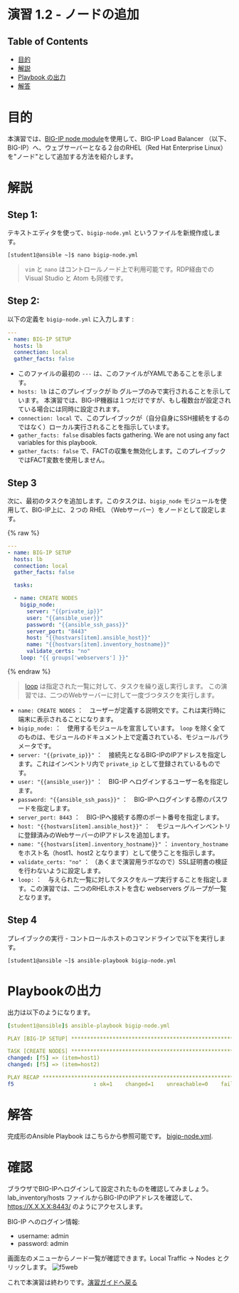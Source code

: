# 演習 1.2 - ノードの追加

## Table of Contents

- [目的](#目的)
- [解説](#解説)
- [Playbook の出力](#Playbookの出力)
- [解答](#解答)

# 目的

本演習では、[BIG-IP node module](https://docs.ansible.com/ansible/latest/modules/bigip_node_module.html)を使用して、BIG-IP Load Balancer （以下、BIG-IP）へ、ウェブサーバーとなる２台のRHEL（Red Hat Enterprise Linux）を"ノード"として追加する方法を紹介します。

# 解説

## Step 1:

テキストエディタを使って、`bigip-node.yml` というファイルを新規作成します。

```
[student1@ansible ~]$ nano bigip-node.yml
```

>`vim` と `nano` はコントロールノード上で利用可能です。RDP経由でのVisual Studio と Atom も同様です。

## Step 2:

以下の定義を `bigip-node.yml` に入力します : 

``` yaml
---
- name: BIG-IP SETUP
  hosts: lb
  connection: local
  gather_facts: false
```

- このファイルの最初の `---` は、このファイルがYAMLであることを示します。
- `hosts: lb` はこのプレイブックが lb グループのみで実行されることを示しています。 本演習では、BIG-IP機器は１つだけですが、もし複数台が設定されている場合には同時に設定されます。
- `connection: local` で、このプレイブックが（自分自身にSSH接続をするのではなく）ローカル実行されることを指示しています。
- `gather_facts: false` disables facts gathering.  We are not using any fact variables for this playbook.
- `gather_facts: false` で、FACTの収集を無効化します。このプレイブックではFACT変数を使用しません。  

## Step 3

次に、最初のタスクを追加します。このタスクは、`bigip_node` モジュールを使用して、BIG-IP上に、２つの RHEL （Webサーバー）をノードとして設定します。

{% raw %}
``` yaml
---
- name: BIG-IP SETUP
  hosts: lb
  connection: local
  gather_facts: false

  tasks:

  - name: CREATE NODES
    bigip_node:
      server: "{{private_ip}}"
      user: "{{ansible_user}}"
      password: "{{ansible_ssh_pass}}"
      server_port: "8443"
      host: "{{hostvars[item].ansible_host}}"
      name: "{{hostvars[item].inventory_hostname}}"
      validate_certs: "no"
    loop: "{{ groups['webservers'] }}"
```
{% endraw %}

>[loop](https://docs.ansible.com/ansible/latest/user_guide/playbooks_loops.html) は指定された一覧に対して、タスクを繰り返し実行します。  この演習では、二つのWebサーバーに対して一度づつタスクを実行します。


- `name: CREATE NODES` ：　ユーザーが定義する説明文です。これは実行時に端末に表示されることになります。
- `bigip_node:` ：　使用するモジュールを宣言しています。  `loop` を除く全てのものは、モジュールのドキュメント上で定義されている、モジュールパラメータです。
- `server: "{{private_ip}}"` ：　接続先となるBIG-IPのIPアドレスを指定します。これはインベントリ内で `private_ip` として登録されているものです。 
- `user: "{{ansible_user}}"` ：　BIG-IP へログインするユーザー名を指定します。
- `password: "{{ansible_ssh_pass}}"` ：　BIG-IPへログインする際のパスワードを指定します。 
- `server_port: 8443` ：　BIG-IPへ接続する際のポート番号を指定します。
- `host: "{{hostvars[item].ansible_host}}"` ：　モジュールへインベントリに登録済みのWebサーバーのIPアドレスを追加します。
- `name: "{{hostvars[item].inventory_hostname}}"` ： `inventory_hostname` をホスト名（host1、host2 となります）として使うことを指示します。 
- `validate_certs: "no"` ： （あくまで演習用ラボなので）SSL証明書の検証を行わないように設定します。  
- `loop:` ：　与えられた一覧に対してタスクをループ実行することを指定します。この演習では、二つのRHELホストを含む webservers グループが一覧となります。

## Step 4

プレイブックの実行 - コントロールホストのコマンドラインで以下を実行します。

```
[student1@ansible ~]$ ansible-playbook bigip-node.yml
```

# Playbookの出力

出力は以下のようになります。

```yaml
[student1@ansible]$ ansible-playbook bigip-node.yml

PLAY [BIG-IP SETUP] ************************************************************

TASK [CREATE NODES] ************************************************************
changed: [f5] => (item=host1)
changed: [f5] => (item=host2)

PLAY RECAP *********************************************************************
f5                         : ok=1    changed=1    unreachable=0    failed=0
```

# 解答

完成形のAnsible Playbook はこちらから参照可能です。 [bigip-node.yml](./1.2-add-node/bigip-node.yml).


# 確認

ブラウザでBIG-IPへログインして設定されたものを確認してみましょう。lab_inventory/hosts ファイルからBIG-IPのIPアドレスを確認して、https://X.X.X.X:8443/ のようにアクセスします。

BIG-IP へのログイン情報:
- username: admin
- password: admin

画面左のメニューからノード一覧が確認できます。Local Traffic -> Nodes とクリックします。
![f5web](nodes.png)

これで本演習は終わりです。[演習ガイドへ戻る](../README.ja.md)
